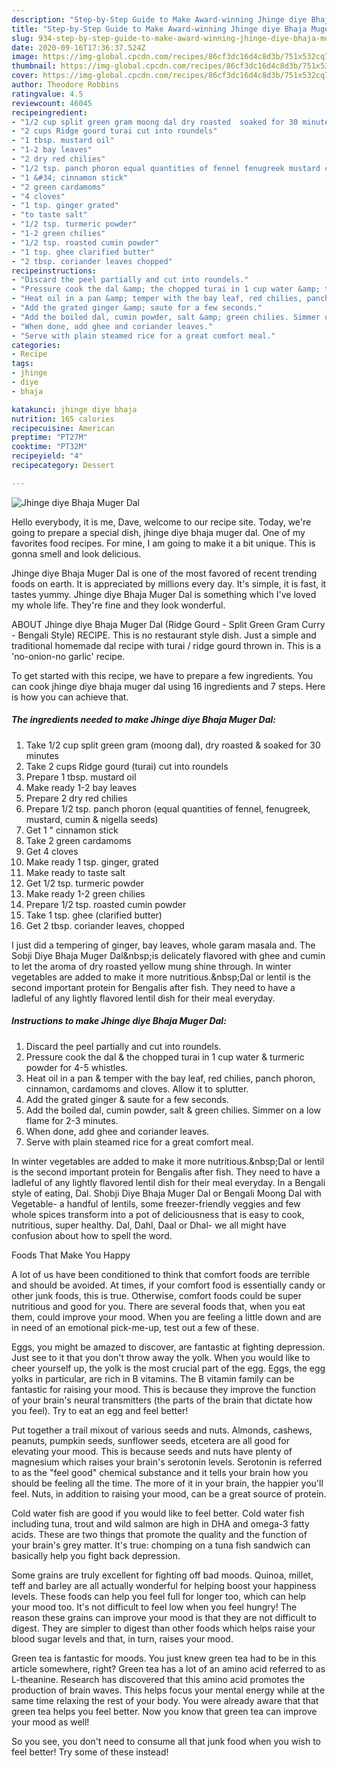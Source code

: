 ```yaml
---
description: "Step-by-Step Guide to Make Award-winning Jhinge diye Bhaja Muger Dal"
title: "Step-by-Step Guide to Make Award-winning Jhinge diye Bhaja Muger Dal"
slug: 934-step-by-step-guide-to-make-award-winning-jhinge-diye-bhaja-muger-dal
date: 2020-09-16T17:36:37.524Z
image: https://img-global.cpcdn.com/recipes/86cf3dc16d4c8d3b/751x532cq70/jhinge-diye-bhaja-muger-dal-recipe-main-photo.jpg
thumbnail: https://img-global.cpcdn.com/recipes/86cf3dc16d4c8d3b/751x532cq70/jhinge-diye-bhaja-muger-dal-recipe-main-photo.jpg
cover: https://img-global.cpcdn.com/recipes/86cf3dc16d4c8d3b/751x532cq70/jhinge-diye-bhaja-muger-dal-recipe-main-photo.jpg
author: Theodore Robbins
ratingvalue: 4.5
reviewcount: 46045
recipeingredient:
- "1/2 cup split green gram moong dal dry roasted  soaked for 30 minutes"
- "2 cups Ridge gourd turai cut into roundels"
- "1 tbsp. mustard oil"
- "1-2 bay leaves"
- "2 dry red chilies"
- "1/2 tsp. panch phoron equal quantities of fennel fenugreek mustard cumin  nigella seeds"
- "1 &#34; cinnamon stick"
- "2 green cardamoms"
- "4 cloves"
- "1 tsp. ginger grated"
- "to taste salt"
- "1/2 tsp. turmeric powder"
- "1-2 green chilies"
- "1/2 tsp. roasted cumin powder"
- "1 tsp. ghee clarified butter"
- "2 tbsp. coriander leaves chopped"
recipeinstructions:
- "Discard the peel partially and cut into roundels."
- "Pressure cook the dal &amp; the chopped turai in 1 cup water &amp; turmeric powder for 4-5 whistles."
- "Heat oil in a pan &amp; temper with the bay leaf, red chilies, panch phoron, cinnamon, cardamoms and cloves. Allow it to splutter."
- "Add the grated ginger &amp; saute for a few seconds."
- "Add the boiled dal, cumin powder, salt &amp; green chilies. Simmer on a low flame for 2-3 minutes."
- "When done, add ghee and coriander leaves."
- "Serve with plain steamed rice for a great comfort meal."
categories:
- Recipe
tags:
- jhinge
- diye
- bhaja

katakunci: jhinge diye bhaja 
nutrition: 165 calories
recipecuisine: American
preptime: "PT27M"
cooktime: "PT32M"
recipeyield: "4"
recipecategory: Dessert

---
```



![Jhinge diye Bhaja Muger Dal](https://img-global.cpcdn.com/recipes/86cf3dc16d4c8d3b/751x532cq70/jhinge-diye-bhaja-muger-dal-recipe-main-photo.jpg)

Hello everybody, it is me, Dave, welcome to our recipe site. Today, we're going to prepare a special dish, jhinge diye bhaja muger dal. One of my favorites food recipes. For mine, I am going to make it a bit unique. This is gonna smell and look delicious.

Jhinge diye Bhaja Muger Dal is one of the most favored of recent trending foods on earth. It is appreciated by millions every day. It's simple, it is fast, it tastes yummy. Jhinge diye Bhaja Muger Dal is something which I've loved my whole life. They're fine and they look wonderful.

ABOUT Jhinge diye Bhaja Muger Dal (Ridge Gourd - Split Green Gram Curry - Bengali Style) RECIPE. This is no restaurant style dish. Just a simple and traditional homemade dal recipe with turai / ridge gourd thrown in. This is a &#39;no-onion-no garlic&#39; recipe.


To get started with this recipe, we have to prepare a few ingredients. You can cook jhinge diye bhaja muger dal using 16 ingredients and 7 steps. Here is how you can achieve that.

<!--inarticleads1-->

##### The ingredients needed to make Jhinge diye Bhaja Muger Dal:

1. Take 1/2 cup split green gram (moong dal), dry roasted &amp; soaked for 30 minutes
1. Take 2 cups Ridge gourd (turai) cut into roundels
1. Prepare 1 tbsp. mustard oil
1. Make ready 1-2 bay leaves
1. Prepare 2 dry red chilies
1. Prepare 1/2 tsp. panch phoron (equal quantities of fennel, fenugreek, mustard, cumin &amp; nigella seeds)
1. Get 1 &#34; cinnamon stick
1. Take 2 green cardamoms
1. Get 4 cloves
1. Make ready 1 tsp. ginger, grated
1. Make ready to taste salt
1. Get 1/2 tsp. turmeric powder
1. Make ready 1-2 green chilies
1. Prepare 1/2 tsp. roasted cumin powder
1. Take 1 tsp. ghee (clarified butter)
1. Get 2 tbsp. coriander leaves, chopped


I just did a tempering of ginger, bay leaves, whole garam masala and. The Sobji Diye Bhaja Muger Dal&amp;nbsp;is delicately flavored with ghee and cumin to let the aroma of dry roasted yellow mung shine through. In winter vegetables are added to make it more nutritious.&amp;nbsp;Dal or lentil is the second important protein for Bengalis after fish. They need to have a ladleful of any lightly flavored lentil dish for their meal everyday. 

<!--inarticleads2-->

##### Instructions to make Jhinge diye Bhaja Muger Dal:

1. Discard the peel partially and cut into roundels.
1. Pressure cook the dal &amp; the chopped turai in 1 cup water &amp; turmeric powder for 4-5 whistles.
1. Heat oil in a pan &amp; temper with the bay leaf, red chilies, panch phoron, cinnamon, cardamoms and cloves. Allow it to splutter.
1. Add the grated ginger &amp; saute for a few seconds.
1. Add the boiled dal, cumin powder, salt &amp; green chilies. Simmer on a low flame for 2-3 minutes.
1. When done, add ghee and coriander leaves.
1. Serve with plain steamed rice for a great comfort meal.


In winter vegetables are added to make it more nutritious.&amp;nbsp;Dal or lentil is the second important protein for Bengalis after fish. They need to have a ladleful of any lightly flavored lentil dish for their meal everyday. In a Bengali style of eating, Dal. Shobji Diye Bhaja Muger Dal or Bengali Moong Dal with Vegetable- a handful of lentils, some freezer-friendly veggies and few whole spices transform into a pot of deliciousness that is easy to cook, nutritious, super healthy. Dal, Dahl, Daal or Dhal- we all might have confusion about how to spell the word. 

Foods That Make You Happy


A lot of us have been conditioned to think that comfort foods are terrible and should be avoided. At times, if your comfort food is essentially candy or other junk foods, this is true. Otherwise, comfort foods could be super nutritious and good for you. There are several foods that, when you eat them, could improve your mood. When you are feeling a little down and are in need of an emotional pick-me-up, test out a few of these.

Eggs, you might be amazed to discover, are fantastic at fighting depression. Just see to it that you don't throw away the yolk. When you would like to cheer yourself up, the yolk is the most crucial part of the egg. Eggs, the egg yolks in particular, are rich in B vitamins. The B vitamin family can be fantastic for raising your mood. This is because they improve the function of your brain's neural transmitters (the parts of the brain that dictate how you feel). Try to eat an egg and feel better!

Put together a trail mixout of various seeds and nuts. Almonds, cashews, peanuts, pumpkin seeds, sunflower seeds, etcetera are all good for elevating your mood. This is because seeds and nuts have plenty of magnesium which raises your brain's serotonin levels. Serotonin is referred to as the "feel good" chemical substance and it tells your brain how you should be feeling all the time. The more of it in your brain, the happier you'll feel. Nuts, in addition to raising your mood, can be a great source of protein.

Cold water fish are good if you would like to feel better. Cold water fish including tuna, trout and wild salmon are high in DHA and omega-3 fatty acids. These are two things that promote the quality and the function of your brain's grey matter. It's true: chomping on a tuna fish sandwich can basically help you fight back depression. 

Some grains are truly excellent for fighting off bad moods. Quinoa, millet, teff and barley are all actually wonderful for helping boost your happiness levels. These foods can help you feel full for longer too, which can help your mood too. It's not difficult to feel low when you feel hungry! The reason these grains can improve your mood is that they are not difficult to digest. They are simpler to digest than other foods which helps raise your blood sugar levels and that, in turn, raises your mood.

Green tea is fantastic for moods. You just knew green tea had to be in this article somewhere, right? Green tea has a lot of an amino acid referred to as L-theanine. Research has discovered that this amino acid promotes the production of brain waves. This helps focus your mental energy while at the same time relaxing the rest of your body. You were already aware that that green tea helps you feel better. Now you know that green tea can improve your mood as well!

So you see, you don't need to consume all that junk food when you wish to feel better! Try some of these instead!


